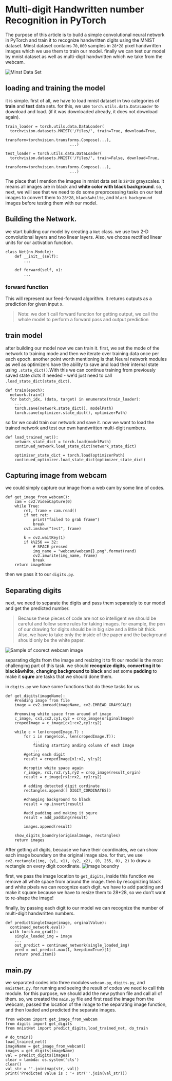 # Multi-digit Handwritten number Recognition in PyTorch

The purpose of this article is to build a simple convolutional neural network in PyTorch and train it to recognize handwritten digits using the MNIST dataset. Minst dataset contains `70,000` samples in `28*28` pixel handwritten images which we use them to train our model. finally we can test our model by mnist dataset as well as multi-digit handwritten which we take from the webcam.

![Minst Data Set](https://github.com/mrsadeghi/handwritten-multi-digits/blob/main/assets/mnist-dataset.png?raw=true)

## loading and training the model

it is simple. first of all, we have to load mnist dataset in two categories of **train** and **test** data sets.
for this, we use `torch.utils.data.DataLoader` to download and load. (if it was downloaded already, it does not download again).

```
train_loader = torch.utils.data.DataLoader(
  torchvision.datasets.MNIST('/files/', train=True, download=True,
                             transform=torchvision.transforms.Compose(...),
							...)

test_loader = torch.utils.data.DataLoader(
  torchvision.datasets.MNIST('/files/', train=False, download=True,
                             transform=torchvision.transforms.Compose(...),
							...)

```

The place that I mention the images in mnist data set is `28*28` grayscales. it means all images are in black and **white color with black background**. so, next, we will see that we need to do some preprocessing tasks on our test images to convert them to `28*28`, `black&whilte`, and `black background` images before testing them with our model.

## Building the Network.
we start building our model by creating a `Net` class. we use two 2-D convolutional layers and two linear layers. Also, we choose rectified linear units for our activation function.

```
class Net(nn.Module):
    def __init__(self):
        ...

    def forward(self, x):
        ...
```
### forward function
This will represent our feed-forward algorithm. it returns outputs as a prediction for given input x.
> Note: we don't call forward function for getting output, we call the whole model to perform a forward pass and output prediction

## train model
after building our model now we can train it. first, we set the mode of the network to training mode and then we iterate over training data once per each epoch.
another point worth mentioning is that Neural network modules as well as optimizers have the ability to save and load their internal state using `.state_dict()`.With this we can continue training from previously saved state dicts if needed - we'd just need to call `.load_state_dict(state_dict)`. 

```
def train(epoch):
  network.train()
  for batch_idx, (data, target) in enumerate(train_loader):
    ...
    torch.save(network.state_dict(), modelPath)
    torch.save(optimizer.state_dict(), optimizerPath)
```

so far we could train our network and save it.
now we want to load the trained network and test our own handwritten multi-digit numbers.

```
def load_trained_net():
    network_state_dict = torch.load(modelPath)
    continued_network.load_state_dict(network_state_dict)

    optimizer_state_dict = torch.load(optimizerPath)
    continued_optimizer.load_state_dict(optimizer_state_dict)
```

## Capturing image from webcam
we could simply capture our image from a web cam by some line of codes.

```
def get_image_from_webcam():
    cam = cv2.VideoCapture(0)
    while True:
        ret, frame = cam.read()
        if not ret:
            print("failed to grab frame")
            break
        cv2.imshow("test", frame)

        k = cv2.waitKey(1)
        if k%256 == 32:
            # SPACE pressed
            img_name = "webcam/webcam{}.png".format(rand)
            cv2.imwrite(img_name, frame)
            break
    return imageName
```
then we pass it to our `digits.py`.


## Separating digits
next, we need to separate the digits and pass them separately to our model and get the predicted number.

> Because these pieces of code are not so intelligent we should be careful and follow some rules for taking images.
> for example, the pen of our drawing for digits should be in big size and a little bit thick. Also, we have to take only the inside of the paper and the background should only be the white paper.

![Sample of coorect webcam image](https://github.com/mrsadeghi/handwritten-multi-digits/blob/main/assets/correct-webcam-image.png?raw=true)

separating digits from the image and resizing it to fit our model is the most challenging part of this task.
we should **recognize digits**, **converting it to black&whilte**, **changing background to black** and set some **padding** to make it **squre** are tasks that we should done them.

in `digits.py` we have some functions that do these tasks for us.

```
def get_digits(imageName):
    #reading image from file
    image = cv2.imread(imageName, cv2.IMREAD_GRAYSCALE)   
    
    #removing white space from around of image
    c_image, cx1,cx2,cy1,cy2 = crop_image(originalImage)
    cropedImage = c_image[cx1:cx2,cy1:cy2]
    
    while c < len(cropedImage.T) :
        for i in range(col, len(cropedImage.T)):
            ...
			finding starting anding column of each image
			...
        #geting each digit
		result = cropedImage[x1:x2, y1:y2]
		
		#croptin white space again
		r_image, rx1,rx2,ry1,ry2 = crop_image(result_orgin)
		result = r_image[rx1:rx2, ry1:ry2]
		
		# adding detected digit cordinate
		rectangles.append([ DIGIT_CORDINATES])
		
		#changing background to black
		result = np.invert(result)
		
		#add padding and making it squre
		result = add_padding(result)
		
		images.append(result)
    
	show_digits_boundry(originalImage, rectangles)    
    return images
```

After getting all digits, because we have their coordinates, we can show each image boundary on the original image size. for that, we use `cv2.rectangle(img, (y1, x1), (y2, x2), (0, 255, 0), 2)` to draw a rectangle on every digit coordinate.
![image boundry](https://github.com/mrsadeghi/handwritten-multi-digits/blob/main/assets/digit_boundry_on_original_image.PNG?raw=true)

first, we pass the image location to `get_digits`, inside this function we remove all white space from around the image.
then by recognizing black and white pixels we can recognize each digit. we have to add padding and make it square because we have to resize them to 28*28, so we don't want to re-shape the image!

finally, by passing each digit to our model we can recognize the number of multi-digit handwritten numbers.

```
def predictSingleImage(image, orginalValue):
  continued_network.eval()
  with torch.no_grad(): 
    single_loaded_img = image
    ...
    out_predict = continued_network(single_loaded_img)
    pred = out_predict.max(1, keepdim=True)[1]
    return pred.item()
```

## main.py
we separated codes into three modules `webcam.py`, `digits.py`, and `mnistNet.py`.
for running and seeing the result of codes we need to call this module. for this purpose, we should add the new python file and call all of them. so, we created the `main.py` file and first read the image from the webcam, passed the location of the image to the separating image function, and then loaded and predicted the separate images.

```
from webcam import get_image_from_webcam
from digits import get_digits
from mnistNet import predict_digits,load_trained_net, do_train

# do_train()
load_trained_net()
imageName = get_image_from_webcam()
images = get_digits(imageName)
val = predict_digits(images)
clear = lambda: os.system('cls')
clear()
val_str = ''.join(map(str, val))
print('Predicted value is : '+ str(''.join(val_str)))
```
